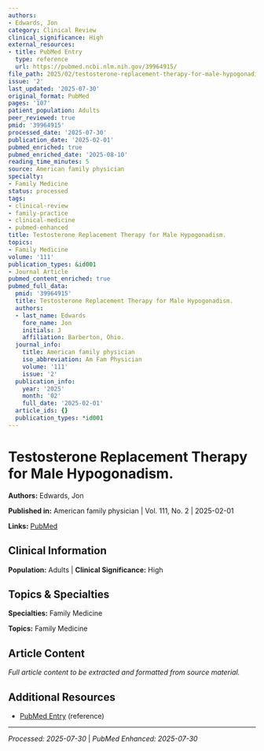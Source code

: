 ```yaml
---
authors:
- Edwards, Jon
category: Clinical Review
clinical_significance: High
external_resources:
- title: PubMed Entry
  type: reference
  url: https://pubmed.ncbi.nlm.nih.gov/39964915/
file_path: 2025/02/testosterone-replacement-therapy-for-male-hypogonadism.md
issue: '2'
last_updated: '2025-07-30'
original_format: PubMed
pages: '107'
patient_population: Adults
peer_reviewed: true
pmid: '39964915'
processed_date: '2025-07-30'
publication_date: '2025-02-01'
pubmed_enriched: true
pubmed_enriched_date: '2025-08-10'
reading_time_minutes: 5
source: American family physician
specialty:
- Family Medicine
status: processed
tags:
- clinical-review
- family-practice
- clinical-medicine
- pubmed-enhanced
title: Testosterone Replacement Therapy for Male Hypogonadism.
topics:
- Family Medicine
volume: '111'
publication_types: &id001
- Journal Article
pubmed_content_enriched: true
pubmed_full_data:
  pmid: '39964915'
  title: Testosterone Replacement Therapy for Male Hypogonadism.
  authors:
  - last_name: Edwards
    fore_name: Jon
    initials: J
    affiliation: Barberton, Ohio.
  journal_info:
    title: American family physician
    iso_abbreviation: Am Fam Physician
    volume: '111'
    issue: '2'
  publication_info:
    year: '2025'
    month: '02'
    full_date: '2025-02-01'
  article_ids: {}
  publication_types: *id001
---
```


# Testosterone Replacement Therapy for Male Hypogonadism.

**Authors:** Edwards, Jon

**Published in:** American family physician | Vol. 111, No. 2 | 2025-02-01

**Links:** [PubMed](https://pubmed.ncbi.nlm.nih.gov/39964915/)

## Clinical Information

**Population:** Adults | **Clinical Significance:** High

## Topics & Specialties

**Specialties:** Family Medicine

**Topics:** Family Medicine

## Article Content

*Full article content to be extracted and formatted from source material.*

## Additional Resources

- [PubMed Entry](https://pubmed.ncbi.nlm.nih.gov/39964915/) (reference)

---

*Processed: 2025-07-30* | *PubMed Enhanced: 2025-07-30*
